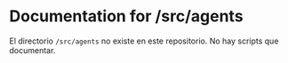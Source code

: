 # Documentation for /src/agents

El directorio `/src/agents` no existe en este repositorio. No hay scripts que documentar.

